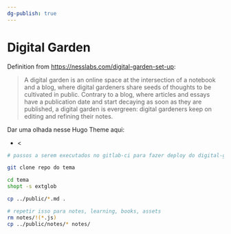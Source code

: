 ```yaml
---
dg-publish: true
---
```

# Digital Garden

Definition from <https://nesslabs.com/digital-garden-set-up>:

> A digital garden is an online space at the intersection of a notebook and a blog, where digital gardeners share seeds of thoughts to be cultivated in public. Contrary to a blog, where articles and essays have a publication date and start decaying as soon as they are published, a digital garden is evergreen: digital gardeners keep on editing and refining their notes.


Dar uma olhada nesse Hugo Theme aqui:

- <


```sh
# passos a serem executados no gitlab-ci para fazer deploy do digital-garden

git clone repo do tema

cd tema
shopt -s extglob

cp ../public/*.md .

# repetir isso para notes, learning, books, assets
rm notes/!(*.js)
cp ../public/notes/* notes/

```
